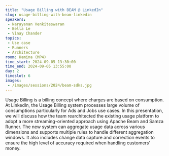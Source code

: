 ```yaml
---
title: "Usage Billing with BEAM @ LinkedIn"
slug: usage-billing-with-beam-linkedin
speakers:
 - Narayanan Venkiteswaran
 - Bella Le
 - Vinay Chander
topics:
 - Use case
 - Runners
 - Architecture
room: Hamina (MP4)
time_start: 2024-09-05 13:30:00
time_end: 2024-09-05 13:55:00
day: 2
timeslot: 6
images:
 - /images/sessions/2024/beam-sdks.jpg 
---
```


Usage Billing is a billing concept where charges are based on consumption. At LinkedIn, the Usage Billing system processes large volume of consumptions particularly for Ads and Jobs use cases. In this presentation, we will discuss how the team rearchitected the existing usage platform to adopt a more streaming-oriented approach using Apache Beam and Samza Runner. The new system can aggregate usage data across various dimensions and supports multiple rules to handle different aggregation windows. It also includes change data capture and correction events to ensure the high level of accuracy required when handling customers' money.